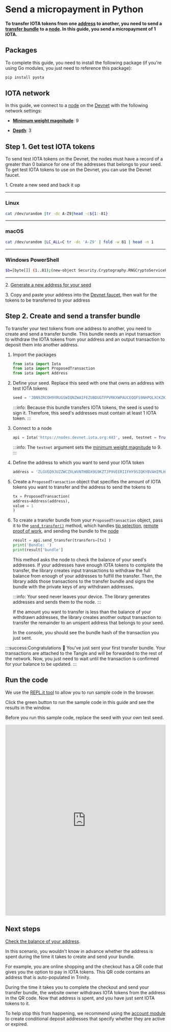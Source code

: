 # Send a micropayment in Python

**To transfer IOTA tokens from one [address](root://getting-started/0.1/clients/addresses.md) to another, you need to send a [transfer bundle](root://getting-started/0.1/transactions/bundles.md) to a [node](root://getting-started/0.1/network/nodes.md). In this guide, you send a micropayment of 1 IOTA.**

## Packages

To complete this guide, you need to install the following package (if you're using Go modules, you just need to reference this package):

```bash
pip install pyota
```

## IOTA network

In this guide, we connect to a [node](root://getting-started/0.1/network/nodes.md) on the [Devnet](root://getting-started/0.1/network/iota-networks.md#devnet) with the following network settings:

- **[Minimum weight magnitude](root://getting-started/0.1/network/minimum-weight-magnitude.md)**: 9

- **[Depth](root://getting-started/0.1/transactions/depth.md)**: 3

## Step 1. Get test IOTA tokens

To send test IOTA tokens on the Devnet, the nodes must have a record of a greater than 0 balance for one of the addresses that belongs to your seed. To get test IOTA tokens to use on the Devnet, you can use the Devnet faucet.

1\. Create a new seed and back it up

--------------------
### Linux
```bash
cat /dev/urandom |tr -dc A-Z9|head -c${1:-81}
```
---
### macOS
```bash
cat /dev/urandom |LC_ALL=C tr -dc 'A-Z9' | fold -w 81 | head -n 1
```
---
### Windows PowerShell
```bash
$b=[byte[]] (1..81);(new-object Security.Cryptography.RNGCryptoServiceProvider).GetBytes($b);-join($b|%{[char[]] (65..90+57..57)[$_%27]})
```
--------------------

2\. [Generate a new address for your seed](../python/generate-an-address.md)

3\. Copy and paste your address into the [Devnet faucet](https://faucet.devnet.iota.org), then wait for the tokens to be transferred to your address

## Step 2. Create and send a transfer bundle

To transfer your test tokens from one address to another, you need to create and send a transfer bundle. This bundle needs an input transaction to withdraw the IOTA tokens from your address and an output transaction to deposit them into another address.

1. Import the packages

    ```python
    from iota import Iota
    from iota import ProposedTransaction
    from iota import Address

    ```

2. Define your seed. Replace this seed with one that owns an address with test IOTA tokens

    ```python
    seed = 'JBN9ZRCOH9YRUGSWIQNZWAIFEZUBDUGTFPVRKXWPAUCEQQFS9NHPQLXCKZKRHVCCUZNF9CZZWKXRZVCWQ'
    ```

    :::info:
    Because this bundle transfers IOTA tokens, the seed is used to sign it. Therefore, this seed's addresses must contain at least 1 IOTA token.
    :::

3. Connect to a node

    ```python
    api = Iota('https://nodes.devnet.iota.org:443', seed, testnet = True)
    ```

    :::info:
    The `testnet` argument sets the [minimum weight magnitude](root://getting-started/0.1/network/minimum-weight-magnitude.md) to 9.
    :::

4. Define the address to which you want to send your IOTA token

    ```python
    address = 'ZLGVEQ9JUZZWCZXLWVNTHBDX9G9KZTJP9VEERIIFHY9SIQKYBVAHIMLHXPQVE9IXFDDXNHQINXJDRPFDXNYVAPLZAW'
    ```

5. Create a `ProposedTransaction` object that specifies the amount of IOTA tokens you want to transfer and the address to send the tokens to

    ```python
    tx = ProposedTransaction(
    address=Address(address),
    value = 1
    )
    ```

6. To create a transfer bundle from your `ProposedTransaction` object, pass it to the [`send_transfer()`](https://pyota.readthedocs.io/en/latest/api.html#send-transfer) method, which handles [tip selection](root://node-software/0.1/iri/concepts/tip-selection.md), [remote proof of work](root://getting-started/0.1/transactions/proof-of-work.md), and sending the bundle to the [node](root://getting-started/0.1/network/nodes.md)

    ```python
    result = api.send_transfer(transfers=[tx] )
    print('Bundle: ')
    print(result['bundle']
    ```

    This method asks the node to check the balance of your seed's addresses. If your addresses have enough IOTA tokens to complete the transfer, the library creates input transactions to withdraw the full balance from enough of your addresses to fulfill the transfer. Then, the library adds those transactions to the transfer bundle and signs the bundle with the private keys of any withdrawn addresses.

    :::info:
    Your seed never leaves your device. The library generates addresses and sends them to the node.
    :::

    If the amount you want to transfer is less than the balance of your withdrawn addresses, the library creates another output transaction to transfer the remainder to an unspent address that belongs to your seed.

    In the console, you should see the bundle hash of the transaction you just sent.

:::success:Congratulations :tada:
You've just sent your first transfer bundle. Your transactions are attached to the Tangle and will be forwarded to the rest of the network. Now, you just need to wait until the transaction is confirmed for your balance to be updated.
:::

## Run the code

We use the [REPL.it tool](https://repl.it) to allow you to run sample code in the browser.

Click the green button to run the sample code in this guide and see the results in the window.

Before you run this sample code, replace the seed with your own test seed.

<iframe height="600px" width="100%" src="https://repl.it/@jake91/Send-IOTA-tokens-on-the-Devnet-Python?lite=true" scrolling="no" frameborder="no" allowtransparency="true" allowfullscreen="true" sandbox="allow-forms allow-pointer-lock allow-popups allow-same-origin allow-scripts allow-modals"></iframe>

## Next steps

[Check the balance of your address](../python/check-balance.md).

In this scenario, you wouldn't know in advance whether the address is spent during the time it takes to create and send your bundle.

For example, you are online shopping and the checkout has a QR code that gives you the option to pay in IOTA tokens. This QR code contains an address that is auto-populated in Trinity.

During the time it takes you to complete the checkout and send your transfer bundle, the website owner withdraws IOTA tokens from the address in the QR code. Now that address is spent, and you have just sent IOTA tokens to it.

To help stop this from happening, we recommend using the [account module](../../account-module/introduction/overview.md) to create conditional deposit addresses that specify whether they are active or expired.